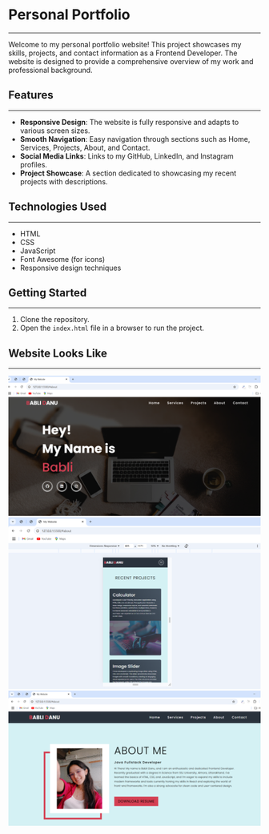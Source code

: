 # Personal Portfolio

---

Welcome to my personal portfolio website! This project showcases my skills, projects, and contact information as a Frontend Developer. The website is designed to provide a comprehensive overview of my work and professional background.

## Features

---

- **Responsive Design**: The website is fully responsive and adapts to various screen sizes.
- **Smooth Navigation**: Easy navigation through sections such as Home, Services, Projects, About, and Contact.
- **Social Media Links**: Links to my GitHub, LinkedIn, and Instagram profiles.
- **Project Showcase**: A section dedicated to showcasing my recent projects with descriptions.

## Technologies Used

---

- HTML
- CSS
- JavaScript
- Font Awesome (for icons)
- Responsive design techniques

## Getting Started

---

1. Clone the repository.
2. Open the `index.html` file in a browser to run the project.

## Website Looks Like

---

![Screenshot](assets/LandingPage.png)
![Screenshot](assets/S2.png)
![Screenshot](assets/Screenshot%202024-12-17%20212615.png)
